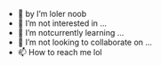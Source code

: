 - 👋 by I’m loler noob
- 👀 I’m  not interested in ...
- 🌱 I’m notcurrently learning ...
- 💞️ I’m not looking to collaborate on ...
- 📫 How to reach me lol
